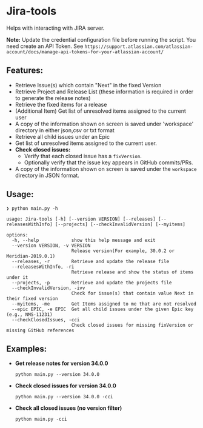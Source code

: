 # Jira-tools
Helps with interacting with JIRA server.

**Note:** Update the credential configuration file before running the script.
You need create an API Token. See `https://support.atlassian.com/atlassian-account/docs/manage-api-tokens-for-your-atlassian-account/`

## Features:

- Retrieve Issue(s) which contain "Next" in the fixed Version
- Retrieve Project and Release List (these information is required in order to generate the release notes)
- Retrieve the fixed items for a release
- (Additional Item) Get list of unresolved items assigned to the current user
- A copy of the information shown on screen is saved under 'workspace' directory in either json,csv or txt format
- Retrieve all child issues under an Epic
- Get list of unresolved items assigned to the current user.
- **Check closed issues:**
  - Verify that each closed issue has a `fixVersion`.
  - Optionally verify that the issue key appears in GitHub commits/PRs.
- A copy of the information shown on screen is saved under the `workspace` directory in JSON format.

## Usage:
```
❯ python main.py -h

usage: Jira-tools [-h] [--version VERSION] [--releases] [--releasesWithInfo] [--projects] [--checkInvalidVersion] [--myitems]

options:
  -h, --help            show this help message and exit
  --version VERSION, -v VERSION
                        Release version(For example, 30.0.2 or Meridian-2019.0.1)
  --releases, -r        Retrieve and update the release file
  --releasesWithInfo, -ri
                        Retrieve release and show the status of items under it
  --projects, -p        Retrieve and update the projects file
  --checkInvalidVersion, -ivv
                        Check for issue(s) that contain value Next in their fixed version
  --myitems, -me        Get Items assigned to me that are not resolved
  --epic EPIC, -e EPIC  Get all child issues under the given Epic key (e.g., NMS-11231)
  --checkClosedIssues, -cci
                        Check closed issues for missing fixVersion or missing GitHub references
 ```

## Examples:

- **Get release notes for version 34.0.0**  
  ```
  python main.py --version 34.0.0
  ```
- **Check closed issues for version 34.0.0**
  ```
  python main.py --version 34.0.0 -cci
  ```
- **Check all closed issues (no version filter)**
  ```
  python main.py -cci
  ```
